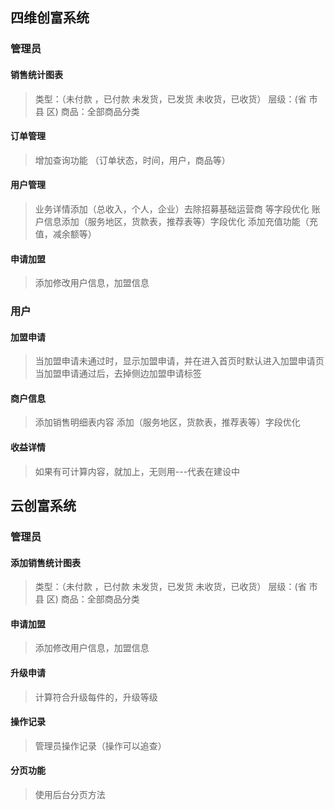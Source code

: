 ## 四维创富系统

### 管理员
#### 销售统计图表
> 类型：（未付款 ，已付款 未发货，已发货 未收货，已收货）
> 层级：(省 市 县 区)
> 商品：全部商品分类


#### 订单管理
> 增加查询功能 （订单状态，时间，用户，商品等）


#### 用户管理
> 业务详情添加（总收入，个人，企业）去除招募基础运营商 等字段优化
> 账户信息添加（服务地区，货款表，推荐表等）字段优化
> 添加充值功能（充值，减余额等）


#### 申请加盟
> 添加修改用户信息，加盟信息


### 用户
#### 加盟申请
> 当加盟申请未通过时，显示加盟申请，并在进入首页时默认进入加盟申请页
> 当加盟申请通过后，去掉侧边加盟申请标签


#### 商户信息
> 添加销售明细表内容
> 添加（服务地区，货款表，推荐表等）字段优化


#### 收益详情
> 如果有可计算内容，就加上，无则用---代表在建设中






## 云创富系统
### 管理员
#### 添加销售统计图表
> 类型：（未付款 ，已付款 未发货，已发货 未收货，已收货）
> 层级：(省 市 县 区)
> 商品：全部商品分类

#### 申请加盟
> 添加修改用户信息，加盟信息

#### 升级申请
> 计算符合升级每件的，升级等级

#### 操作记录
> 管理员操作记录（操作可以追查）


#### 分页功能
> 使用后台分页方法